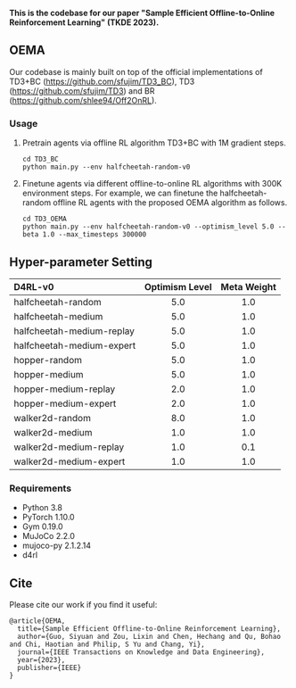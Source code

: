 **This is the codebase for our paper "Sample Efficient Offline-to-Online Reinforcement Learning" (TKDE 2023).**

## OEMA

Our codebase is mainly built on top of the official implementations of TD3+BC (https://github.com/sfujim/TD3_BC), TD3 (https://github.com/sfujim/TD3) and BR (https://github.com/shlee94/Off2OnRL).

### Usage

1. Pretrain agents via offline RL algorithm TD3+BC with 1M gradient steps.

   ```shell
   cd TD3_BC
   python main.py --env halfcheetah-random-v0
   ```

2. Finetune agents via different offline-to-online RL algorithms with 300K environment steps. For example, we can finetune the halfcheetah-random offline RL agents with the proposed OEMA algorithm as follows.

   ```shell
   cd TD3_OEMA
   python main.py --env halfcheetah-random-v0 --optimism_level 5.0 --beta 1.0 --max_timesteps 300000
   ```

## Hyper-parameter Setting

| D4RL-v0                   | Optimism Level | Meta Weight |
| :------------------------- | :--------------: | :-----------: |
| halfcheetah-random        | 5.0            | 1.0         |
| halfcheetah-medium        | 5.0            | 1.0         |
| halfcheetah-medium-replay | 5.0            | 1.0         |
| halfcheetah-medium-expert | 5.0            | 1.0         |
| hopper-random             | 5.0            | 1.0         |
| hopper-medium             | 5.0            | 1.0         |
| hopper-medium-replay      | 2.0            | 1.0         |
| hopper-medium-expert      | 2.0            | 1.0         |
| walker2d-random           | 8.0            | 1.0         |
| walker2d-medium           | 1.0            | 1.0         |
| walker2d-medium-replay    | 1.0            | 0.1         |
| walker2d-medium-expert    | 1.0            | 1.0         |


### Requirements

- Python 3.8
- PyTorch 1.10.0
- Gym 0.19.0
- MuJoCo 2.2.0
- mujoco-py 2.1.2.14
- d4rl

## Cite
Please cite our work if you find it useful:
```
@article{OEMA,
  title={Sample Efficient Offline-to-Online Reinforcement Learning},
  author={Guo, Siyuan and Zou, Lixin and Chen, Hechang and Qu, Bohao and Chi, Haotian and Philip, S Yu and Chang, Yi},
  journal={IEEE Transactions on Knowledge and Data Engineering},
  year={2023},
  publisher={IEEE}
}
```

